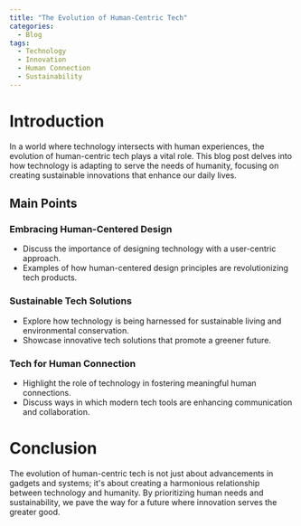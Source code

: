 ```yaml
---
title: "The Evolution of Human-Centric Tech"
categories:
  - Blog
tags:
  - Technology
  - Innovation
  - Human Connection
  - Sustainability
---
```


# Introduction
In a world where technology intersects with human experiences, the evolution of human-centric tech plays a vital role. This blog post delves into how technology is adapting to serve the needs of humanity, focusing on creating sustainable innovations that enhance our daily lives.

## Main Points
### Embracing Human-Centered Design
- Discuss the importance of designing technology with a user-centric approach.
- Examples of how human-centered design principles are revolutionizing tech products.

### Sustainable Tech Solutions
- Explore how technology is being harnessed for sustainable living and environmental conservation.
- Showcase innovative tech solutions that promote a greener future.

### Tech for Human Connection
- Highlight the role of technology in fostering meaningful human connections.
- Discuss ways in which modern tech tools are enhancing communication and collaboration.

# Conclusion
The evolution of human-centric tech is not just about advancements in gadgets and systems; it's about creating a harmonious relationship between technology and humanity. By prioritizing human needs and sustainability, we pave the way for a future where innovation serves the greater good.